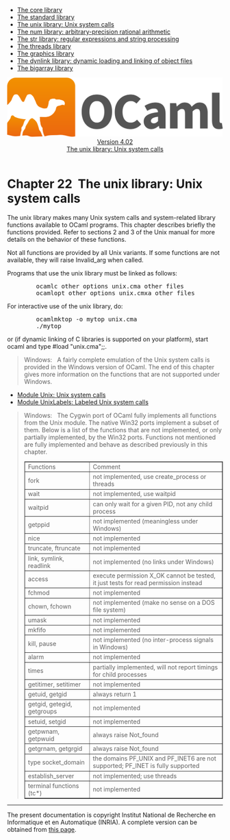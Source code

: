 <!-- ((! set title Manual !)) ((! set documentation !)) ((! set manual !)) ((! set nobreadcrumb !)) -->
<div class="manual content"><ul class="part_menu"><li><a href="core.html">The core library</a></li><li><a href="stdlib.html">The standard library</a></li><li class="active"><a href="libunix.html">The unix library: Unix system calls</a></li><li><a href="libnum.html">The num library: arbitrary-precision rational arithmetic</a></li><li><a href="libstr.html">The str library: regular expressions and string processing</a></li><li><a href="libthreads.html">The threads library</a></li><li><a href="libgraph.html">The graphics library</a></li><li><a href="libdynlink.html">The dynlink library: dynamic loading and linking of object files</a></li><li><a href="libbigarray.html">The bigarray library</a></li></ul><header><nav class="toc brand"><a class="brand" href="https://ocaml.org/"><img src="colour-logo-gray.svg" class="svg" alt="OCaml"></a></nav><nav class="toc"><div class="toc_version"><a href="/docs" id="version-select">Version 4.02</a></div><div class="toc_title"><a href="#">The unix library: Unix system calls</a></div></nav></header>




<h1 class="chapter" id="sec479"><span>Chapter 22</span>&nbsp;&nbsp;The unix library: Unix system calls</h1>
<p>The <span class="c007">unix</span> library makes many Unix
system calls and system-related library functions available to
OCaml programs. This chapter describes briefly the functions
provided. Refer to sections 2&nbsp;and&nbsp;3 of the Unix manual for more
details on the behavior of these functions.</p><p>Not all functions are provided by all Unix variants. If some functions
are not available, they will raise <span class="c007">Invalid_arg</span> when called.</p><p>Programs that use the <span class="c007">unix</span> library must be linked as follows:
</p><pre>        ocamlc <span class="c013">other options</span> unix.cma <span class="c013">other files</span>
        ocamlopt <span class="c013">other options</span> unix.cmxa <span class="c013">other files</span>
</pre><p>
For interactive use of the <span class="c007">unix</span> library, do:
</p><pre>        ocamlmktop -o mytop unix.cma
        ./mytop
</pre><p>
or (if dynamic linking of C libraries is supported on your platform),
start <span class="c007">ocaml</span> and type <span class="c007">#load "unix.cma";;</span>.</p><blockquote class="quote"><span class="c011">Windows:</span>&nbsp;&nbsp;
A fairly complete emulation of the Unix system calls is provided in
the Windows version of OCaml. The end of this chapter gives
more information on the functions that are not supported under Windows.
</blockquote><ul class="ftoc2"><li class="li-links">
<a href="../../api/4.02/Unix.html">Module <span class="c007">Unix</span>: Unix system calls</a>
</li><li class="li-links"><a href="../../api/4.02/UnixLabels.html">Module <span class="c007">UnixLabels</span>: Labeled
Unix system calls</a>
</li></ul><blockquote class="quote"><span class="c011">Windows:</span>&nbsp;&nbsp;
The Cygwin port of OCaml fully implements all functions from
the Unix module. The native Win32 ports implement a subset of them.
Below is a list of the functions that are not implemented, or only
partially implemented, by the Win32 ports. Functions not mentioned are
fully implemented and behave as described previously in this chapter.<div class="center"><table class="c001 cellpadding1" border="1"><tbody><tr><td class="c021"><span class="c019">Functions</span></td><td class="c021"><span class="c019">Comment</span> </td></tr>
<tr><td class="c029">
<span class="c007">fork</span></td><td class="c028">not implemented, use <span class="c007">create_process</span> or threads </td></tr>
<tr><td class="c029"><span class="c007">wait</span></td><td class="c028">not implemented, use <span class="c007">waitpid</span> </td></tr>
<tr><td class="c029"><span class="c007">waitpid</span></td><td class="c028">can only wait for a given PID, not any child process </td></tr>
<tr><td class="c029"><span class="c007">getppid</span></td><td class="c028">not implemented (meaningless under Windows) </td></tr>
<tr><td class="c029"><span class="c007">nice</span></td><td class="c028">not implemented </td></tr>
<tr><td class="c029"><span class="c007">truncate</span>, <span class="c007">ftruncate</span></td><td class="c028">not implemented </td></tr>
<tr><td class="c029"><span class="c007">link</span>, <span class="c007">symlink</span>, <span class="c007">readlink</span></td><td class="c028">not implemented (no links under
Windows) </td></tr>
<tr><td class="c029"><span class="c007">access</span></td><td class="c028">execute permission <span class="c007">X_OK</span> cannot be tested,
it just tests for read permission instead </td></tr>
<tr><td class="c029"><span class="c007">fchmod</span></td><td class="c028">not implemented </td></tr>
<tr><td class="c029"><span class="c007">chown</span>, <span class="c007">fchown</span></td><td class="c028">not implemented (make no sense on a DOS
file system) </td></tr>
<tr><td class="c029"><span class="c007">umask</span></td><td class="c028">not implemented </td></tr>
<tr><td class="c029"><span class="c007">mkfifo</span></td><td class="c028">not implemented </td></tr>
<tr><td class="c029"><span class="c007">kill</span>, <span class="c007">pause</span></td><td class="c028">not implemented (no inter-process signals in Windows) </td></tr>
<tr><td class="c029"><span class="c007">alarm</span></td><td class="c028">not implemented </td></tr>
<tr><td class="c029"><span class="c007">times</span></td><td class="c028">partially implemented, will not report timings for child
processes </td></tr>
<tr><td class="c029"><span class="c007">getitimer</span>, <span class="c007">setitimer</span></td><td class="c028">not implemented </td></tr>
<tr><td class="c029"><span class="c007">getuid</span>, <span class="c007">getgid</span></td><td class="c028">always return 1 </td></tr>
<tr><td class="c029"><span class="c007">getgid</span>, <span class="c007">getegid</span>, <span class="c007">getgroups</span></td><td class="c028">not implemented </td></tr>
<tr><td class="c029"><span class="c007">setuid</span>, <span class="c007">setgid</span></td><td class="c028">not implemented </td></tr>
<tr><td class="c029"><span class="c007">getpwnam</span>, <span class="c007">getpwuid</span></td><td class="c028">always raise <span class="c007">Not_found</span> </td></tr>
<tr><td class="c029"><span class="c007">getgrnam</span>, <span class="c007">getgrgid</span></td><td class="c028">always raise <span class="c007">Not_found</span> </td></tr>
<tr><td class="c029">type <span class="c007">socket_domain</span></td><td class="c028">the domains <span class="c007">PF_UNIX</span> and <span class="c007">PF_INET6</span>
are not supported; <span class="c007">PF_INET</span> is fully supported </td></tr>
<tr><td class="c029"><span class="c007">establish_server</span></td><td class="c028">not implemented; use threads </td></tr>
<tr><td class="c029">terminal functions (<span class="c007">tc*</span>)</td><td class="c028">not implemented </td></tr>
</tbody></table></div></blockquote>
<hr>





<div class="copyright">The present documentation is copyright Institut National de Recherche en Informatique et en Automatique (INRIA). A complete version can be obtained from <a href="http://caml.inria.fr/pub/docs/manual-ocaml/">this page</a>.</div></div>